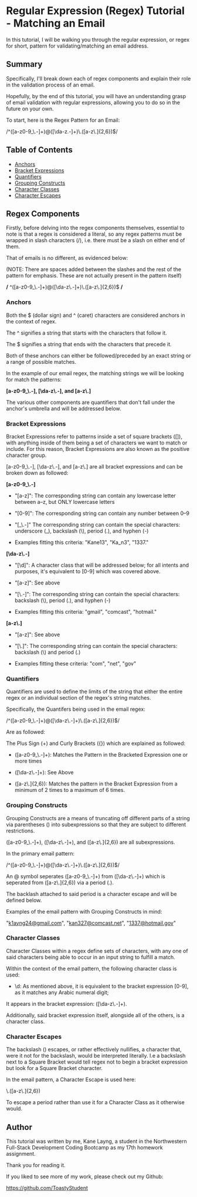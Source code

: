 # Regular Expression (Regex) Tutorial - Matching an Email

In this tutorial, I will be walking you through the regular expression, or regex for short, pattern for validating/matching an email address.

## Summary

Specifically, I'll break down each of regex components and explain their role in the validation process of an email. 

Hopefully, by the end of this tutorial, you will have an understanding grasp of email validation with regular expressions, allowing you to do so in the future on your own.

To start, here is the Regex Pattern for an Email:

/^([a-z0-9_\\.-]+)@([\da-z\.-]+)\\.([a-z\\.]{2,6})$/

## Table of Contents

- [Anchors](#anchors)
- [Bracket Expressions](#bracket-expressions)
- [Quantifiers](#quantifiers)
- [Grouping Constructs](#grouping-constructs)
- [Character Classes](#character-classes)
- [Character Escapes](#character-escapes)

## Regex Components

Firstly, before delving into the regex components themselves, essential to note is that a regex is considered a literal, so any regex patterns must be wrapped in slash characters (/), i.e. there must be a slash on either end of them.

That of emails is no different, as evidenced below:

(NOTE: There are spaces added between the slashes and the rest of the pattern for emphasis. These are not actually present in the pattern itself)

<b>/</b> ^([a-z0-9_\\.-]+)@([\da-z\\.-]+)\\.([a-z\\.]{2,6})$ <b>/</b>

### Anchors

Both the $ (dollar sign) and ^ (caret) characters are considered anchors in the context of regex.

The ^ signifies a string that starts with the characters that follow it.

The $ signifies a string that ends with the characters that precede it. 

Both of these anchors can either be followed/preceded by an exact string or a range of possible matches.

In the example of our email regex, the matching strings we will be looking for match the patterns:

**[a-z0-9_\\.-], [\da-z\\.-], and [a-z\\.]**

The various other components are quantifiers that don't fall under the anchor's umbrella and will be addressed below.

### Bracket Expressions

Bracket Expressions refer to patterns inside a set of square brackets ([]), with anything inside of them being a set of characters we want to match or include. For this reason, Bracket Expressions are also known as the positive character group.

[a-z0-9_\\.-], [\da-z\\.-], and [a-z\\.] are all bracket expressions and can be broken down as followed:

**[a-z0-9_\\.-]**

* "[a-z]": The corresponding string can contain any lowercase letter between a–z, but ONLY lowercase letters

* "[0-9]": The corresponding string can contain any number between 0–9

* "[\_\\.-]" The corresponding string can contain the special characters: underscore (_), backslash (\\), period (.), and hyphen (-)

* Examples fitting this criteria: "Kane13", "Ka_n3\", "1337."

**[\da-z\\.-]**

* "[\d]": A character class that will be addressed below; for all intents and purposes, it's equivalent to [0-9] which was covered above.

* "[a-z]": See above

* "[\\.-]": The corresponding string can contain the special characters: backslash (\\), period (.), and hyphen (-)

* Examples fitting this criteria: "gmail", "comcast", "hotmail."

**[a-z\\.]**

* "[a-z]": See above

* "[\\.]": The corresponding string can contain the special characters: backslash (\\) and period (.)

* Examples fitting these criteria: "com", "net", "gov"

### Quantifiers

Quantifiers are used to define the limits of the string that either the entire regex or an individual section of the regex's string matches.

Specifically, the Quantifers being used in the email regex:

/^([a-z0-9_\\.-]+)@([\da-z\\.-]+)\\.([a-z\\.]{2,6})$/

Are as followed:

The Plus Sign (+) and Curly Brackets ({}) which are explained as followed:

* ([a-z0-9_\\.-]+): Matches the Pattern in the Bracketed Expression one or more times

* ([\da-z\\.-]+): See Above

* ([a-z\\.]{2,6}): Matches the pattern in the Bracket Expression from a minimum of 2 times to a maximum of 6 times.


### Grouping Constructs

Grouping Constructs are a means of truncating off different parts of a string via parentheses () into subexpressions so that they are subject to different restrictions.

([a-z0-9_\\.-]+), ([\da-z\\.-]+), and ([a-z\\.]{2,6}) are all subexpressions.

In the primary email pattern:

/^([a-z0-9_\\.-]+)@([\da-z\\.-]+)\\.([a-z\\.]{2,6})$/

An @ symbol seperates ([a-z0-9_\\.-]+) from ([\da-z\\.-]+) which is seperated from ([a-z\\.]{2,6}) via a period (.).

The backlash attached to said period is a character escape and will be defined below.

Examples of the email pattern with Grouping Constructs in mind:

"k1ayng24@gmail.com", "kan327@comcast.net", "1337@hotmail.gov"

### Character Classes

Character Classes within a regex define sets of characters, with any one of said characters being able to occur in an input string to fulfill a match.

Within the context of the email pattern, the following character class is used:

* \d: As mentioned above, it is equivalent to the bracket expression [0-9], as it matches any Arabic numeral digit;

It appears in the bracket expression: ([\da-z\\.-]+).

Additionally, said bracket expression itself, alongside all of the others, is a character class.

### Character Escapes

The backslash (\) escapes, or rather effectively nullifies, a character that, were it not for the backslash, would be interpreted literally. I.e a backslash next to a Square Bracket would tell regex not to begin a bracket expression but look for a Square Bracket character.

In the email pattern, a Character Escape is used here:

\\.([a-z\\.]{2,6})

To escape a period rather than use it for a Character Class as it otherwise would.

## Author

This tutorial was written by me, Kane Layng, a student in the Northwestern Full-Stack Development Coding Bootcamp as my 17th homework assignment.

Thank you for reading it.

If you liked to see more of my work, please check out my Github:

https://github.com/ToastyStudent

